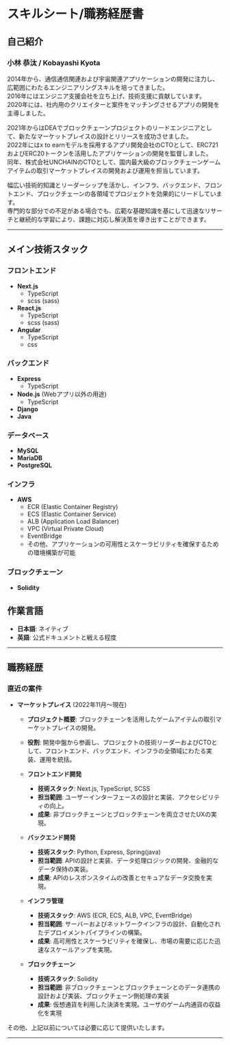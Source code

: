 # スキルシート/職務経歴書

## 自己紹介

### 小林 恭汰 / Kobayashi Kyota

2014年から、通信通信関連および宇宙関連アプリケーションの開発に注力し、広範囲にわたるエンジニアリングスキルを培ってきました。  
2016年にはエンジニア支援会社を立ち上げ、技術支援に貢献しています。  
2020年には、社内用のクリエイターと案件をマッチングさせるアプリの開発を主導しました。  
  
2021年からはDEAでブロックチェーンプロジェクトのリードエンジニアとして、新たなマーケットプレイスの設計とリリースを成功させました。  
2022年にはx to earnモデルを採用するアプリ開発会社のCTOとして、ERC721およびERC20トークンを活用したアプリケーションの開発を監督しました。  
同年、株式会社UNCHAINのCTOとして、国内最大級のブロックチェーンゲームアイテムの取引マーケットプレイスの開発および運用を担当しています。  
  
幅広い技術的知識とリーダーシップを活かし、インフラ、バックエンド、フロントエンド、ブロックチェーンの各領域でプロジェクトを効果的にリードしています。  
専門的な部分での不足がある場合でも、広範な基礎知識を基にして迅速なリサーチと継続的な学習により、課題に対応し解決策を導き出すことができます。  

---
## メイン技術スタック

### フロントエンド
- **Next.js**
  - TypeScript
  - scss (sass)
- **React.js**
  - TypeScript
  - scss (sass)
- **Angular**
  - TypeScript
  - css

### バックエンド
- **Express**
  - TypeScript
- **Node.js** (Webアプリ以外の用途)
  - TypeScript
- **Django**
- **Java**

### データベース
- **MySQL**
- **MariaDB**
- **PostgreSQL**

### インフラ
- **AWS**
  - ECR (Elastic Container Registry)
  - ECS (Elastic Container Service)
  - ALB (Application Load Balancer)
  - VPC (Virtual Private Cloud)
  - EventBridge
  - その他、アプリケーションの可用性とスケーラビリティを確保するための環境構築が可能

### ブロックチェーン
- **Solidity**

## 作業言語

- **日本語**: ネイティブ
- **英語**: 公式ドキュメントと戦える程度

---

## 職務経歴

### 直近の案件
- **マーケットプレイス** (2022年11月〜現在)
  - **プロジェクト概要**: ブロックチェーンを活用したゲームアイテムの取引マーケットプレイスの開発。
  - **役割**: 開発中盤から参画し、プロジェクトの技術リーダーおよびCTOとして、フロントエンド、バックエンド、インフラの全領域にわたる実装、運用を統括。

  - **フロントエンド開発**
    - **技術スタック**: Next.js, TypeScript, SCSS
    - **担当範囲**: ユーザーインターフェースの設計と実装、アクセシビリティの向上。
    - **成果**: 非ブロックチェーンとブロックチェーンを両立させたUXの実現。

  - **バックエンド開発**
    - **技術スタック**: Python, Express, Spring(java)
    - **担当範囲**: APIの設計と実装、データ処理ロジックの開発、金融的なデータ保持の実装。
    - **成果**: APIのレスポンスタイムの改善とセキュアなデータ交換を実現。

  - **インフラ管理**
    - **技術スタック**: AWS (ECR, ECS, ALB, VPC, EventBridge)
    - **担当範囲**: サーバーおよびネットワークインフラの設計、自動化されたデプロイメントパイプラインの構築。
    - **成果**: 高可用性とスケーラビリティを確保し、市場の需要に応じた迅速なスケールアップを実現。

  - **ブロックチェーン**
    - **技術スタック**: Solidity
    - **担当範囲**: 非ブロックチェーンとブロックチェーンとのデータ連携の設計および実装、ブロックチェーン側処理の実装
    - **成果**: 仮想通貨を利用した決済を実現。ユーザのゲーム内通貨の収益化を実現

その他、上記以前については必要に応じて提供いたします。

---